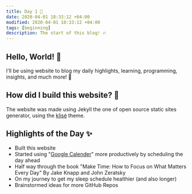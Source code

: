 ```yaml
---
title: Day 1 🐣
date: 2020-04-01 18:33:12 +04:00
modified: 2020-04-01 18:33:12 +04:00
tags: [beginning]
description: The start of this blog! 🔥
---
```


## Hello, World! 👋

I'll be using website to blog my daily highlights, learning, programming, insights, and much more! 💯

## How did I build this website? 🤔

The website was made using Jekyll the one of open source static sites generator, using the <a href="https://github.com/piharpi/jekyll-klise" target="_blank" rel="noopener">klisé</a> theme.

## Highlights of the Day ✨

- Built this website
- Started using "<a href="https://calendar.google.com" target="_blank" rel="noopener">Google Calender</a>" more productively by scheduling the day ahead
- Half way through the book  "Make Time: How to Focus on What Matters Every Day" By Jake Knapp and John Zeratsky
- On my journey to get my sleep schedule healthier (and also longer)
- Brainstormed ideas for more GitHub Repos 
